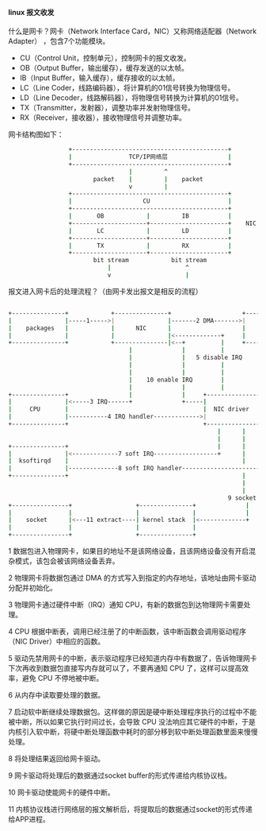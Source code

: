 #### linux 报文收发

什么是网卡？网卡（Network Interface Card，NIC）又称网络适配器（Network Adapter） ，包含7个功能模块。

- CU（Control Unit，控制单元），控制网卡的报文收发。
- OB（Output Buffer，输出缓存），缓存发送的以太帧。
- IB（Input Buffer，输入缓存），缓存接收的以太帧。
- LC（Line Coder，线路编码器），将计算机的01信号转换为物理信号。
- LD（Line Decoder，线路解码器），将物理信号转换为计算机的01信号。
- TX（Transmitter，发射器），调整功率并发射物理信号。
- RX（Receiver，接收器），接收物理信号并调整功率。

网卡结构图如下：

```bash
                 +--------------------------------------------+
                 |                TCP/IP网络层                 |
                 +--------------------------------------------+
                                  |         ^
                        packet    |         |    packet
                                  v         |
                 +--------------------------------------------+
                 |                    CU                      |
                 +--------------------------------------------+
                 |       OB            |         IB           |
                 +---------------------+----------------------+    NIC
                 |       LC            |         LD           |
                 +---------------------+----------------------+
                 |       TX            |         RX           |
                 +---------------------+----------------------+
                        bit stream            bit stream
                            |                     ^
                            v                     |
```



报文进入网卡后的处理流程？（由网卡发出报文是相反的流程）

```bash

+---------------+            +---------------+                    +---------------+
|               |-----1----->|               |-------2 DMA------->|               |
|    packages   |            |      NIC      |                    |    memory     |----------+
|               |            |               |<-------------+     |               |          |
+---------------+            +---------------|<--+          |     +---------------+          |
                                  |              |          |                                |
                                  |              |   5 disable IRQ                         6 read
                                  |              |          |                                |
                                  |              |          |                                |
                                  |    10 enable IRQ        |                                |
                                  |              |          |                                |
+---------------+                 |              |     +---------------+                     |
|               |<-----3 IRQ------+              +-----|               |                     |
|     CPU       |                                      |  NIC driver   |<--------------------+
|               |-----------4 IRQ handler------------->|               |<----------+
+---------------+                                      +---------------+           |
                                                           |      |                |
                                                           |      |                |
+---------------+                                          |      |                |
|               |<-------------7 soft IRQ------------------+      |                |
|  ksoftirqd    |                                                 |                |
|               |--------------8 soft IRQ handler----------------------------------+
+---------------+                                                 |
                                                                  |
                                                                  |
                                                              9 socket buffer
+----------------+                  +---------------+              |
|                |                  |               |              |
|    socket      |<---11 extract----| kernel stack  |<-------------+
|                |                  |               |
+----------------+                  +---------------+
```

1   数据包进入物理网卡，如果目的地址不是该网络设备，且该网络设备没有开启混杂模式，该包会被该网络设备丢弃。

2   物理网卡将数据包通过 DMA 的方式写入到指定的内存地址，该地址由网卡驱动分配并初始化。

3   物理网卡通过硬件中断（IRQ）通知 CPU，有新的数据包到达物理网卡需要处理。

4   CPU 根据中断表，调用已经注册了的中断函数，该中断函数会调用驱动程序（NIC Driver）中相应的函数。

5   驱动先禁用网卡的中断，表示驱动程序已经知道内存中有数据了，告诉物理网卡下次再收到数据包直接写内存就可以了，不要再通知 CPU 了，这样可以提高效率，避免 CPU 不停地被中断。

6   从内存中读取要处理的数据。

7   启动软中断继续处理数据包。这样做的原因是硬中断处理程序执行的过程中不能被中断，所以如果它执行时间过长，会导致 CPU 没法响应其它硬件的中断，于是内核引入软中断，将硬中断处理函数中耗时的部分移到软中断处理函数里面来慢慢处理。

8   将处理结果返回给网卡驱动。

9   网卡驱动将处理后的数据通过socket buffer的形式传递给内核协议栈。

10 网卡驱动使能网卡的硬件中断。

11 内核协议栈进行网络层的报文解析后，将提取后的数据通过socket的形式传递给APP进程。

